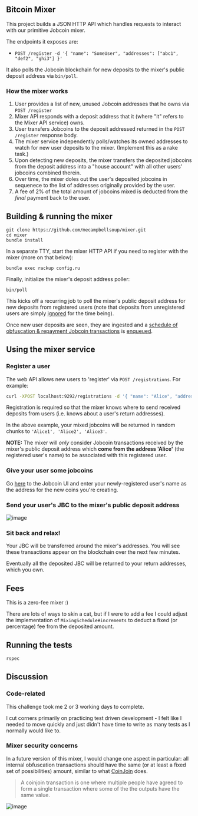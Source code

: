 ## Bitcoin Mixer

This project builds a JSON HTTP API which handles requests to interact with our primitive Jobcoin mixer.

The endpoints it exposes are:

* `POST /register -d '{ "name": "SomeUser", "addresses": ["abc1", "def2", "ghi3"] }'`

It also polls the Jobcoin blockchain for new deposits to the mixer's public deposit address via `bin/poll`.

### How the mixer works

1. User provides a list of new, unused Jobcoin addresses that he owns via `POST /register`
2. Mixer API responds with a deposit address that it (where "it" refers to the Mixer API service) owns.
3. User transfers Jobcoins to the deposit addressed returned in the `POST /register` response body.
4. The mixer service independently polls/watches its owned addresses to watch for new user deposits to the mixer. (Implement this as a rake task.)
5. Upon detecting new deposits, the mixer transfers the deposited jobcoins from the deposit address into a "house account" with all other users' jobcoins combined therein.
6. Over time, the mixer doles out the user's deposited jobcoins in sequenece to the list of addresses originally provided by the user.
7. A fee of 2% of the total amount of jobcoins mixed is deducted from the *final* payment back to the user.

## Building & running the mixer

```
git clone https://github.com/mecampbellsoup/mixer.git
cd mixer
bundle install
```

In a separate TTY, start the mixer HTTP API if you need to register with the mixer (more on that below):

```
bundle exec rackup config.ru
```

Finally, initialize the mixer's deposit address poller:

```
bin/poll
```

This kicks off a recurring job to poll the mixer's public deposit address for new deposits from registered users (note that deposits from unregistered users are simply [ignored](https://github.com/mecampbellsoup/mixer/blob/5c57dc9ea34ed6bc893d0426aa63edf49d25f500/jobs/poll_mixer_deposit_address_job.rb#L20-L23) for the time being).

Once new user deposits are seen, they are ingested and a [schedule of obfuscation & repayment Jobcoin transactions](https://github.com/mecampbellsoup/mixer/blob/5c57dc9ea34ed6bc893d0426aa63edf49d25f500/lib/mixing_schedule.rb#L43-L47) is [enqueued](https://github.com/mecampbellsoup/mixer/blob/5c57dc9ea34ed6bc893d0426aa63edf49d25f500/models/deposit.rb#L64-L67).

## Using the mixer service

### Register a user

The web API allows new users to 'register' via `POST /registrations`. For example:

```bash
curl -XPOST localhost:9292/registrations -d '{ "name": "Alice", "addresses": ["Alice1", "Alice2", "Alice3"] }'
```
Registration is required so that the mixer knows where to send received deposits from users (i.e. knows about a user's return addresses).

In the above example, your mixed jobcoins will be returned in random chunks to `'Alice1', 'Alice2', 'Alice3'`.

**NOTE:** The mixer will *only* consider Jobcoin transactions received by the mixer's public deposit address which **come from the address 'Alice'** (the registered user's name) to be associated with this registered user.

### Give your user some jobcoins

Go [here](https://jobcoin.gemini.com/amiable) to the Jobcoin UI and enter your newly-registered user's name as the address for the new coins you're creating.

### Send your user's JBC to the mixer's public deposit address

![image](https://user-images.githubusercontent.com/2043821/32019066-f3305284-b999-11e7-832b-77367cde9f65.png)

### Sit back and relax!

Your JBC will be transferred around the mixer's addresses. You will see these transactions appear on the blockchain over the next few minutes.

Eventually all the deposited JBC will be returned to your return addresses, which you own.

## Fees

This is a zero-fee mixer :)

There are lots of ways to skin a cat, but if I were to add a fee I could adjust the implementation of `MixingSchedule#increments` to deduct a fixed (or percentage) fee from the deposited amount.

## Running the tests

```bash
rspec
```

## Discussion

### Code-related

This challenge took me 2 or 3 working days to complete.

I cut corners primarily on practicing test driven development - I felt like I needed to move quickly and just didn't have time to write as many tests as I normally would like to.

### Mixer security concerns

In a future version of this mixer, I would change one aspect in particular: all internal obfuscation transactions should have the same (or at least a fixed set of possibilities) amount, similar to what [CoinJoin](https://en.bitcoin.it/wiki/CoinJoin#Isn.27t_the_anonymity_set_size_limited_by_how_many_parties_you_can_get_in_a_single_transaction.3F) does.

> A coinjoin transaction is one where multiple people have agreed to form a single transaction where some of the the outputs have the same value.

![image](https://user-images.githubusercontent.com/2043821/32018910-6d62c6a0-b999-11e7-92ff-c0ae161fa1e6.png)
